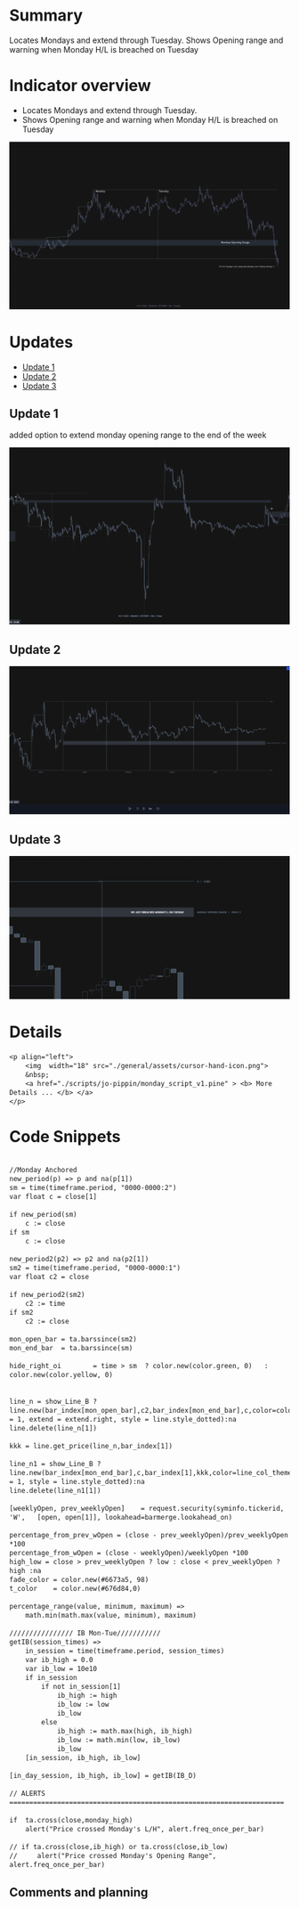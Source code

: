 # Summary 
Locates Mondays and extend through Tuesday. Shows Opening range and warning when Monday H/L is breached on Tuesday 

# Indicator overview
* Locates Mondays and extend through Tuesday. 
* Shows Opening range and warning when Monday H/L is breached on Tuesday 

![description](./assets/monday_script_v1/description.png?raw=true)

# Updates
- [Update 1](#update1)
- [Update 2](#update2)
- [Update 3](#update3)

## Update 1

added option to extend monday opening range to the end of the week

![update1](./assets/monday_script_v1/update_01.png)

## Update 2

![update2](./assets/monday_script_v1/update_02.png)

## Update 3

![update3](./assets/monday_script_v1/update_03.png)

# Details
    <p align="left">
		<img  width="18" src="./general/assets/cursor-hand-icon.png"> 
		&nbsp;
		<a href="./scripts/jo-pippin/monday_script_v1.pine" > <b> More Details ... </b> </a>
	</p>

# Code Snippets

```pine

//Monday Anchored
new_period(p) => p and na(p[1])
sm = time(timeframe.period, "0000-0000:2")
var float c = close[1]

if new_period(sm)
    c := close   
if sm
    c := close

new_period2(p2) => p2 and na(p2[1])
sm2 = time(timeframe.period, "0000-0000:1")
var float c2 = close

if new_period2(sm2)
    c2 := time   
if sm2
    c2 := close     

mon_open_bar = ta.barssince(sm2)
mon_end_bar  = ta.barssince(sm)    

hide_right_oi        = time > sm  ? color.new(color.green, 0)   : color.new(color.yellow, 0) 


line_n = show_Line_B ? line.new(bar_index[mon_open_bar],c2,bar_index[mon_end_bar],c,color=color.new(color.green,100),width = 1, extend = extend.right, style = line.style_dotted):na
line.delete(line_n[1])

kkk = line.get_price(line_n,bar_index[1])

line_n1 = show_Line_B ? line.new(bar_index[mon_end_bar],c,bar_index[1],kkk,color=line_col_theme,width = 1, style = line.style_dotted):na
line.delete(line_n1[1])

[weeklyOpen, prev_weeklyOpen]    = request.security(syminfo.tickerid, 'W',   [open, open[1]], lookahead=barmerge.lookahead_on)

percentage_from_prev_wOpen = (close - prev_weeklyOpen)/prev_weeklyOpen *100
percentage_from_wOpen = (close - weeklyOpen)/weeklyOpen *100
high_low = close > prev_weeklyOpen ? low : close < prev_weeklyOpen ? high :na
fade_color = color.new(#6673a5, 98)
t_color    = color.new(#676d84,0)

percentage_range(value, minimum, maximum) =>
    math.min(math.max(value, minimum), maximum)
	
//////////////// IB Mon-Tue///////////
getIB(session_times) =>
    in_session = time(timeframe.period, session_times)
    var ib_high = 0.0
    var ib_low = 10e10
    if in_session
        if not in_session[1]
            ib_high := high
            ib_low := low
            ib_low
        else
            ib_high := math.max(high, ib_high)
            ib_low := math.min(low, ib_low)
            ib_low
    [in_session, ib_high, ib_low]

[in_day_session, ib_high, ib_low] = getIB(IB_D)

// ALERTS =====================================================================

if  ta.cross(close,monday_high) 
    alert("Price crossed Monday's L/H", alert.freq_once_per_bar)

// if ta.cross(close,ib_high) or ta.cross(close,ib_low)
//     alert("Price crossed Monday's Opening Range", alert.freq_once_per_bar)

```

## Comments and planning